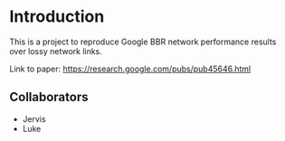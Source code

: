 # Introduction

This is a project to reproduce Google BBR network performance results over lossy network links.

Link to paper: https://research.google.com/pubs/pub45646.html


## Collaborators
* Jervis
* Luke





